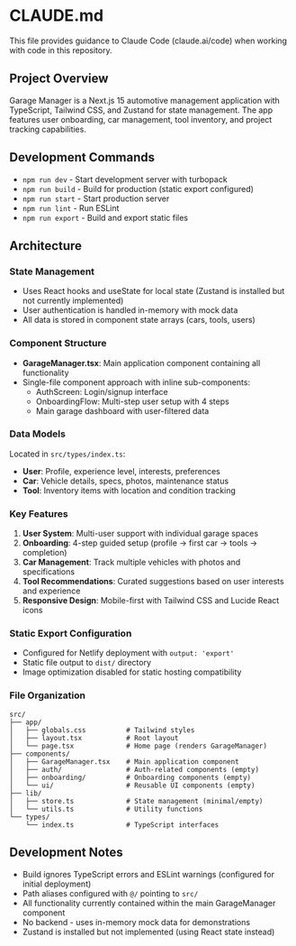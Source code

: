 # CLAUDE.md

This file provides guidance to Claude Code (claude.ai/code) when working with code in this repository.

## Project Overview

Garage Manager is a Next.js 15 automotive management application with TypeScript, Tailwind CSS, and Zustand for state management. The app features user onboarding, car management, tool inventory, and project tracking capabilities.

## Development Commands

- `npm run dev` - Start development server with turbopack
- `npm run build` - Build for production (static export configured)
- `npm run start` - Start production server
- `npm run lint` - Run ESLint
- `npm run export` - Build and export static files

## Architecture

### State Management
- Uses React hooks and useState for local state (Zustand is installed but not currently implemented)
- User authentication is handled in-memory with mock data
- All data is stored in component state arrays (cars, tools, users)

### Component Structure
- **GarageManager.tsx**: Main application component containing all functionality
- Single-file component approach with inline sub-components:
  - AuthScreen: Login/signup interface
  - OnboardingFlow: Multi-step user setup with 4 steps
  - Main garage dashboard with user-filtered data

### Data Models
Located in `src/types/index.ts`:
- **User**: Profile, experience level, interests, preferences
- **Car**: Vehicle details, specs, photos, maintenance status
- **Tool**: Inventory items with location and condition tracking

### Key Features
1. **User System**: Multi-user support with individual garage spaces
2. **Onboarding**: 4-step guided setup (profile → first car → tools → completion)
3. **Car Management**: Track multiple vehicles with photos and specifications
4. **Tool Recommendations**: Curated suggestions based on user interests and experience
5. **Responsive Design**: Mobile-first with Tailwind CSS and Lucide React icons

### Static Export Configuration
- Configured for Netlify deployment with `output: 'export'`
- Static file output to `dist/` directory
- Image optimization disabled for static hosting compatibility

### File Organization
```
src/
├── app/
│   ├── globals.css          # Tailwind styles
│   ├── layout.tsx           # Root layout
│   └── page.tsx             # Home page (renders GarageManager)
├── components/
│   ├── GarageManager.tsx    # Main application component
│   ├── auth/                # Auth-related components (empty)
│   ├── onboarding/          # Onboarding components (empty)
│   └── ui/                  # Reusable UI components (empty)
├── lib/
│   ├── store.ts             # State management (minimal/empty)
│   └── utils.ts             # Utility functions
└── types/
    └── index.ts             # TypeScript interfaces
```

## Development Notes

- Build ignores TypeScript errors and ESLint warnings (configured for initial deployment)
- Path aliases configured with `@/` pointing to `src/`
- All functionality currently contained within the main GarageManager component
- No backend - uses in-memory mock data for demonstrations
- Zustand is installed but not implemented (using React state instead)